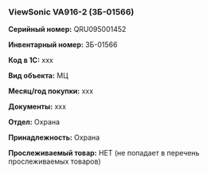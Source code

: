 ### ViewSonic VA916-2 (ЗБ-01566) </br>

**Серийный номер:** QRU095001452 </br>

**Инвентарный номер:** ЗБ-01566 </br>

**Код в 1С:** xxx </br> 

**Вид объекта:** МЦ

**Месяц/год покупки:** xxx </br>

**Документы:** xxx  </br>

**Отдел:** Охрана </br>

**Принадлежность:** Охрана</br>

**Прослеживаемый товар:** НЕТ (не попадает в перечень прослеживаемых товаров)
